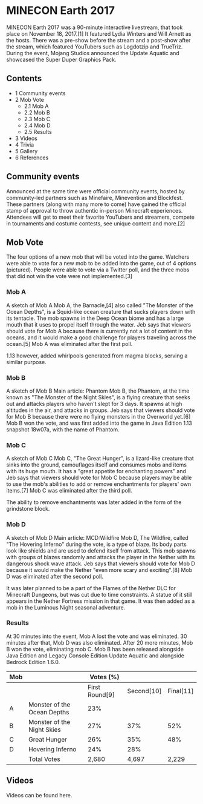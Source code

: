 # MINECON Earth 2017
MINECON Earth 2017 was a 90-minute interactive livestream, that took place on November 18, 2017.[1] It featured Lydia Winters and Will Arnett as the hosts. There was a pre-show before the stream and a post-show after the stream, which featured YouTubers such as Logdotzip and TrueTriz. During the event, Mojang Studios announced the Update Aquatic and showcased the Super Duper Graphics Pack.

## Contents
- 1 Community events
- 2 Mob Vote
	- 2.1 Mob A
	- 2.2 Mob B
	- 2.3 Mob C
	- 2.4 Mob D
	- 2.5 Results
- 3 Videos
- 4 Trivia
- 5 Gallery
- 6 References

## Community events
Announced at the same time were official community events, hosted by community-led partners such as Minefaire, Minevention and Blockfest. These partners (along with many more to come) have gained the official stamp of approval to throw authentic in-person Minecraft experiences. Attendees will get to meet their favorite YouTubers and streamers, compete in tournaments and costume contests, see unique content and more.[2]

## Mob Vote
The four options of a new mob that will be voted into the game.
Watchers were able to vote for a new mob to be added into the game, out of 4 options (pictured). People were able to vote via a Twitter poll, and the three mobs that did not win the vote were not implemented.[3]

### Mob A
A sketch of Mob A
Mob A, the Barnacle,[4] also called "The Monster of the Ocean Depths", is a Squid-like ocean creature that sucks players down with its tentacle. The mob spawns in the Deep Ocean biome and has a large mouth that it uses to propel itself through the water. Jeb says that viewers should vote for Mob A because there is currently not a lot of content in the oceans, and it would make a good challenge for players traveling across the ocean.[5] Mob A was eliminated after the first poll.

1.13 however, added whirlpools generated from magma blocks, serving a similar purpose.




### Mob B
A sketch of Mob B
Main article: Phantom
Mob B, the Phantom, at the time known as "The Monster of the Night Skies", is a flying creature that seeks out and attacks players who haven't slept for 3 days. It spawns at high altitudes in the air, and attacks in groups. Jeb says that viewers should vote for Mob B because there were no flying monsters in the Overworld yet.[6] Mob B won the vote, and was first added into the game in Java Edition 1.13 snapshot 18w07a, with the name of Phantom.




### Mob C
A sketch of Mob C
Mob C, "The Great Hunger", is a lizard-like creature that sinks into the ground, camouflages itself and consumes mobs and items with its huge mouth. It has a "great appetite for enchanting powers" and Jeb says that viewers should vote for Mob C because players may be able to use the mob's abilities to add or remove enchantments for players' own items.[7] Mob C was eliminated after the third poll.

The ability to remove enchantments was later added in the form of the grindstone block.




### Mob D
A sketch of Mob D
Main article: MCD:Wildfire
Mob D, The Wildfire, called "The Hovering Inferno" during the vote, is a type of blaze. Its body parts look like shields and are used to defend itself from attack. This mob spawns with groups of blazes randomly and attacks the player in the Nether with its dangerous shock wave attack. Jeb says that viewers should vote for Mob D because it would make the Nether "even more scary and exciting".[8] Mob D was eliminated after the second poll.

It was later planned to be a part of the Flames of the Nether DLC for Minecraft Dungeons, but was cut due to time constraints. A statue of it still appears in the Nether Fortress mission in that game. It was then added as a mob in the Luminous Night seasonal adventure.


### Results
At 30 minutes into the event, Mob A lost the vote and was eliminated. 30 minutes after that, Mob D was also eliminated. After 20 more minutes, Mob B won the vote, eliminating mob C. Mob B has been released alongside Java Edition and Legacy Console Edition Update Aquatic and alongside Bedrock Edition 1.6.0.

| Mob |                             | Votes (%)      |            |           |
|-----|-----------------------------|----------------|------------|-----------|
|     |                             | First Round[9] | Second[10] | Final[11] |
| A   | Monster of the Ocean Depths | 23%            |            |           |
| B   | Monster of the Night Skies  | 27%            | 37%        | 52%       |
| C   | Great Hunger                | 26%            | 35%        | 48%       |
| D   | Hovering Inferno            | 24%            | 28%        |           |
|     | Total Votes                 | 2,680          | 4,697      | 2,229     |

## Videos
Videos can be found here.


